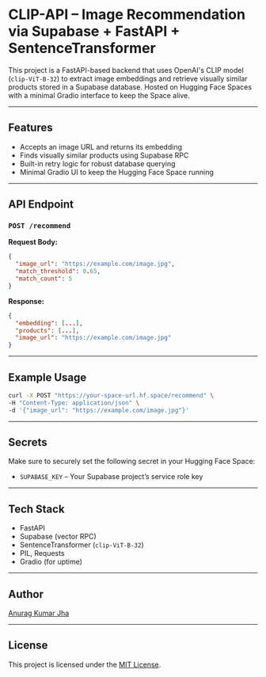 # CLIP-API – Image Recommendation via Supabase + FastAPI + SentenceTransformer

This project is a FastAPI-based backend that uses OpenAI's CLIP model (`clip-ViT-B-32`) to extract image embeddings and retrieve visually similar products stored in a Supabase database. Hosted on Hugging Face Spaces with a minimal Gradio interface to keep the Space alive.

---

## Features

- Accepts an image URL and returns its embedding
- Finds visually similar products using Supabase RPC
- Built-in retry logic for robust database querying
- Minimal Gradio UI to keep the Hugging Face Space running

---

## API Endpoint

### `POST /recommend`

**Request Body:**

```json
{
  "image_url": "https://example.com/image.jpg",
  "match_threshold": 0.65,
  "match_count": 5
}
```

**Response:**

```json
{
  "embedding": [...],
  "products": [...],
  "image_url": "https://example.com/image.jpg"
}
```

---

## Example Usage

```bash
curl -X POST "https://your-space-url.hf.space/recommend" \
-H "Content-Type: application/json" \
-d '{"image_url": "https://example.com/image.jpg"}'
```

---

## Secrets

Make sure to securely set the following secret in your Hugging Face Space:

- `SUPABASE_KEY` – Your Supabase project’s service role key

---

## Tech Stack

- FastAPI
- Supabase (vector RPC)
- SentenceTransformer (`clip-ViT-B-32`)
- PIL, Requests
- Gradio (for uptime)

---

## Author

[Anurag Kumar Jha](https://github.com/anuragkjha)

---

## License

This project is licensed under the [MIT License](LICENSE).

